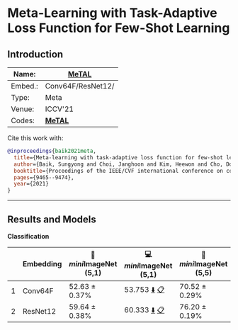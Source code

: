 # Meta-Learning with Task-Adaptive Loss Function for Few-Shot Learning
## Introduction
| Name:    | [MeTAL](https://arxiv.org/abs/2110.03909) |
|----------|-------------------------------|
| Embed.:  | Conv64F/ResNet12/ |
| Type:    | Meta       |
| Venue:   | ICCV'21                      |
| Codes:   | [**MeTAL**](https://github.com/baiksung/MeTAL) |


Cite this work with:
```bibtex
@inproceedings{baik2021meta,
  title={Meta-learning with task-adaptive loss function for few-shot learning},
  author={Baik, Sungyong and Choi, Janghoon and Kim, Heewon and Cho, Dohee and Min, Jaesik and Lee, Kyoung Mu},
  booktitle={Proceedings of the IEEE/CVF international conference on computer vision},
  pages={9465--9474},
  year={2021}
}
```
---
## Results and Models

**Classification**

|   | Embedding | :book: *mini*ImageNet (5,1) | :computer: *mini*ImageNet (5,1) | :book:*mini*ImageNet (5,5) | :computer: *mini*ImageNet (5,5) | :memo: Comments  |
|---|-----------|--------------------|--------------------|--------------------|--------------------|---|
| 1 | Conv64F | 52.63 ± 0.37% | 53.753 [:arrow_down:](https://drive.google.com/drive/folders/1LbL4BGtdypVri6upeMwjpgQKIxW5u2Zg?usp=share_link) [:clipboard:](./MeTAL-miniImageNet--ravi-Conv64F-5-1.yaml) | 70.52 ± 0.29% | 71.233 [:arrow_down:](https://drive.google.com/drive/folders/1nzQuPq8wkUwhLZMyd3675r-COj4_TRaS?usp=sharing) [:clipboard:](./MeTAL-miniImageNet--ravi-Conv64F-5-5.yaml) | Comments |
| 2 | ResNet12 | 59.64 ± 0.38% | 60.333 [:arrow_down:](https://drive.google.com/drive/folders/160eboS9b6L0HiFzO7Y_02o84MnxiDNEM?usp=sharing) [:clipboard:](./MeTAL-miniImageNet--ravi-resnet12-5-1.yaml) | 76.20 ± 0.19% | 76.800 [:arrow_down:](https://drive.google.com/drive/folders/1571BXod4mq7PWb8WD_FglaLoOZbKfaNl?usp=share_link) [:clipboard:](./MeTAL-miniImageNet--ravi-resnet12-5-5.yaml) | Comments |
